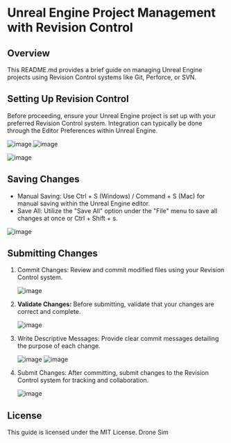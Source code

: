 # Unreal Engine Project Management with Revision Control

## Overview
This README.md provides a brief guide on managing Unreal Engine projects using Revision Control systems like Git, Perforce, or SVN.

## Setting Up Revision Control
Before proceeding, ensure your Unreal Engine project is set up with your preferred Revision Control system. Integration can typically be done through the Editor Preferences within Unreal Engine.

![image](https://github.com/AshotMovyan/Unreal-Engine-Version-Control-Submission-Steps/assets/97906192/21b309b5-dcf0-4a2f-8bf3-d78311882044)
![image](https://github.com/AshotMovyan/Unreal-Engine-Version-Control-Submission-Steps/assets/97906192/0b3227bd-228e-4532-a071-23ebe712c809)

![image](https://github.com/AshotMovyan/Unreal-Engine-Version-Control-Submission-Steps/assets/97906192/57cf1c1d-3c67-46c3-9ef8-2151e7f8b9f5)


## Saving Changes
- Manual Saving: Use Ctrl + S (Windows) / Command + S (Mac) for manual saving within the Unreal Engine editor.
- Save All: Utilize the "Save All" option under the "File" menu to save all changes at once or Ctrl + Shift + s.

![image](https://github.com/AshotMovyan/Unreal-Engine-Version-Control-Submission-Steps/assets/97906192/652dbbdc-4332-43c8-8fbb-6e87a66b2931)


## Submitting Changes
1. Commit Changes: Review and commit modified files using your Revision Control system.
   
   ![image](https://github.com/AshotMovyan/Unreal-Engine-Version-Control-Submission-Steps/assets/97906192/8df975e0-37c5-4463-aee3-337ad2d5a90a)

3. **Validate Changes:** Before submitting, validate that your changes are correct and complete.
   
   ![image](https://github.com/AshotMovyan/Unreal-Engine-Version-Control-Submission-Steps/assets/97906192/4e1ef22b-d2d9-46ae-99ec-6a6bd241b2b2)

5. Write Descriptive Messages: Provide clear commit messages detailing the purpose of each change.
   
   ![image](https://github.com/AshotMovyan/Unreal-Engine-Version-Control-Submission-Steps/assets/97906192/694f7bd7-be7d-44e1-8244-babcb8f69522)
![image](https://github.com/AshotMovyan/Unreal-Engine-Version-Control-Submission-Steps/assets/97906192/16e0ed5e-28a3-4484-85bc-d4c4cbe8fde1)

7. Submit Changes: After committing, submit changes to the Revision Control system for tracking and collaboration.
   
   ![image](https://github.com/AshotMovyan/Unreal-Engine-Version-Control-Submission-Steps/assets/97906192/b651fdbd-6080-425d-a3a9-e30f2e390694)


## License
This guide is licensed under the MIT License.
Drone Sim
